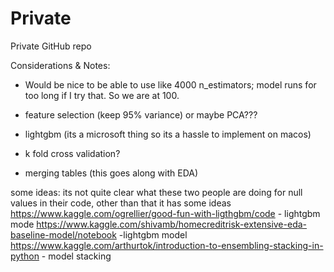 # Private
Private GitHub repo

Considerations & Notes:

- Would be nice to be able to use like 4000 n_estimators; model runs for too long if I try that. So we are at 100.

- feature selection (keep 95% variance) or maybe PCA???

- lightgbm (its a microsoft thing so its a hassle to implement on macos)

- k fold cross validation?

- merging tables (this goes along with EDA)

some ideas:
its not quite clear what these two people are doing for null values in their code, other than that it has some ideas
https://www.kaggle.com/ogrellier/good-fun-with-ligthgbm/code - lightgbm mode
https://www.kaggle.com/shivamb/homecreditrisk-extensive-eda-baseline-model/notebook -lightgbm model
https://www.kaggle.com/arthurtok/introduction-to-ensembling-stacking-in-python - model stacking
